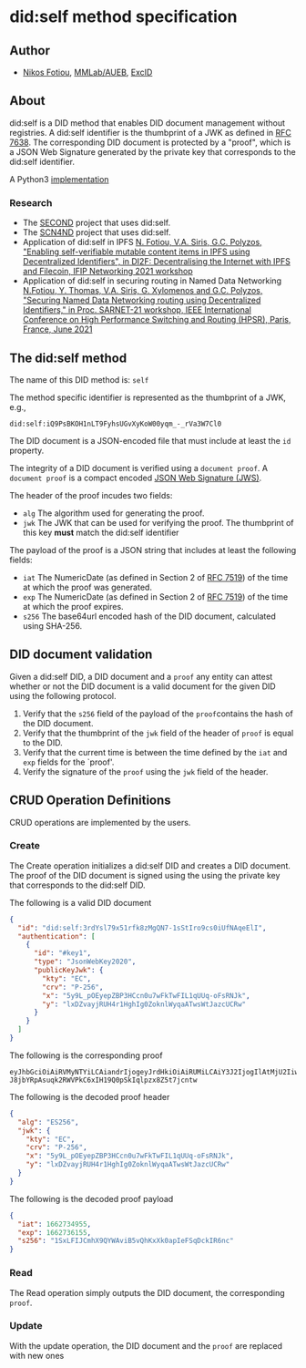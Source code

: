 # did:self method specification
## Author
* [Nikos Fotiou](https://www.fotiou.gr), [MMLab/AUEB](https://mm.aueb.gr), [ExcID](https://www.excid.io)

## About
did:self is a DID method that enables DID document management without registries. 
A did:self identifier is the thumbprint of a JWK as defined in [RFC 7638](https://www.rfc-editor.org/rfc/rfc7638).
The corresponding  DID document is protected by a "proof", which is a JSON Web Signature generated
by the private key that corresponds to the did:self identifier.

A Python3 [implementation](https://github.com/excid-io/did-self-py)

### Research
* The [SECOND](https://mm.aueb.gr/projects/second) project that uses did:self.
* The [SCN4ND](https://mm.aueb.gr/scn4ndn/) project that uses did:self.
* Application of did:self in IPFS [N. Fotiou, V.A. Siris, G.C. Polyzos,
"Enabling self-verifiable mutable content items in IPFS using Decentralized 
Identifiers", in DI2F: Decentralising the Internet with IPFS and Filecoin, IFIP Networking 2021 workshop](https://arxiv.org/abs/2105.08395)
* Application of did:self in securing routing in Named Data Networking
[N.Fotiou, Y. Thomas, V.A. Siris, G. Xylomenos and G.C. Polyzos, "Securing Named Data Networking routing using Decentralized Identifiers," in Proc. SARNET-21 workshop, IEEE International Conference on High Performance Switching and Routing (HPSR), Paris, France, June 2021](https://mm.aueb.gr/publications/12279f1a-8166-4560-aead-56dfe90df93f.pdf)

## The did:self method 
The name of this DID method is: `self`

The method specific identifier is represented as the thumbprint of a JWK, e.g.,

```
did:self:iQ9PsBKOH1nLT9FyhsUGvXyKoW00yqm_-_rVa3W7Cl0
```

The DID document is a JSON-encoded file that must include at least
the `id` property.  

The integrity of a DID document is verified using a 
`document proof`. A `document proof` is a compact encoded 
[JSON Web Signature (JWS)](https://tools.ietf.org/html/rfc7515).

The header of the proof incudes two fields:

* `alg` The algorithm used for generating the proof.
* `jwk` The JWK that can be used for verifying the proof. The thumbprint of this key **must** match the did:self identifier 

The payload of the proof is a JSON string that includes at least the following 
fields: 

* `iat` The NumericDate (as defined in Section 2 of [RFC 7519](https://www.rfc-editor.org/rfc/rfc7519#section-2)) of 
the time at which the proof was generated.
* `exp` The NumericDate (as defined in Section 2 of [RFC 7519](https://www.rfc-editor.org/rfc/rfc7519#section-2)) of 
the time at which the proof expires.
* `s256` The base64url encoded hash of the DID document, calculated using SHA-256.

## DID document validation
Given a did:self DID, a DID document and a `proof` any entity can attest whether
 or not the DID document is a 
valid document for the given DID using the following protocol.

1. Verify that the `s256` field of the payload of the `proof`contains 
the hash of the DID document.
1. Verify that the thumbprint of the `jwk` field of the header of `proof` is equal to the DID.
1. Verify that the current time is between the time defined by the `iat` and `exp` fields for the `proof'.
1. Verify the signature of the `proof` using the `jwk` field of the header.


## CRUD Operation Definitions
CRUD operations are implemented by the users. 

### Create
The Create operation initializes a did:self DID and creates a DID document. 
The proof of the DID document is signed using the using the 
private key that corresponds to the did:self DID.

The following is a valid DID document

```JSON
{
  "id": "did:self:3rdYsl79x51rfk8zMgQN7-1sStIro9cs0iUfNAqeElI",
  "authentication": [
    {
      "id": "#key1",
      "type": "JsonWebKey2020",
      "publicKeyJwk": {
        "kty": "EC",
        "crv": "P-256",
        "x": "5y9L_pOEyepZBP3HCcn0u7wFkTwFIL1qUUq-oFsRNJk",
        "y": "lxDZvayjRUH4r1HghIg0ZoknlWyqaATwsWtJazcUCRw"
      }
    }
  ]
}
```

The following is the corresponding proof

```
eyJhbGciOiAiRVMyNTYiLCAiandrIjogeyJrdHkiOiAiRUMiLCAiY3J2IjogIlAtMjU2IiwgIngiOiAiNXk5TF9wT0V5ZXBaQlAzSENjbjB1N3dGa1R3RklMMXFVVXEtb0ZzUk5KayIsICJ5IjogImx4RFp2YXlqUlVINHIxSGdoSWcwWm9rbmxXeXFhQVR3c1d0SmF6Y1VDUncifX0.eyJpYXQiOiAxNjYyNzM0OTU1LCAiZXhwIjogMTY2MjczNjE1NSwgInMyNTYiOiAiMVN4TEZJSkNtaFg5UVlXQXZpQjV2UWhLeFhrMGFwSWVGU3FEY2tJUjZuYyJ9.C1NUMIRFJskWoHs1v1i99Ni1YLKQ26NK2EKaRCX-J8jbYRpAsuqk2RWVPkC6xIH19Q0pSkIqlpzx8Z5t7jcntw
```

The following is the decoded proof header

```JSON
{
  "alg": "ES256",
  "jwk": {
    "kty": "EC",
    "crv": "P-256",
    "x": "5y9L_pOEyepZBP3HCcn0u7wFkTwFIL1qUUq-oFsRNJk",
    "y": "lxDZvayjRUH4r1HghIg0ZoknlWyqaATwsWtJazcUCRw"
  }
}
```

The following is the decoded proof payload

```JSON
{
  "iat": 1662734955,
  "exp": 1662736155,
  "s256": "1SxLFIJCmhX9QYWAviB5vQhKxXk0apIeFSqDckIR6nc"
}
```


### Read
The Read operation simply outputs the DID document, 
the corresponding `proof`.

### Update
With the update operation, the DID document and the `proof` are replaced
with new ones








